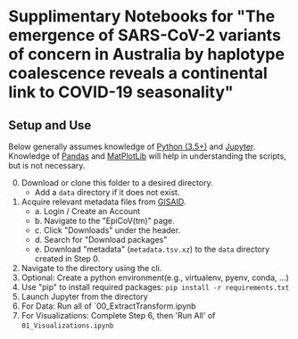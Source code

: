 # Supplimentary Notebooks for "The emergence of SARS-CoV-2 variants of concern in Australia by haplotype coalescence reveals a continental link to COVID-19 seasonality"

## Setup and Use

Below generally assumes knowledge of [Python (3.5+)](https://python.org) and [Jupyter](https://jupyter.org).\
Knowledge of [Pandas](https://pandas.pydata.org) and [MatPlotLib](https://matplotlib.org) will help in understanding the scripts, but is not necessary.

0. Download or clone this folder to a desired directory.
    - Add a `data` directory if it does not exist.
1. Acquire relevant metadata files from [GISAID](https://gisaid.org).
    - a. Login / Create an Account
    - b. Navigate to the "EpiCoV(tm)" page.
    - c. Click "Downloads" under the header.
    - d. Search for "Download packages"
    - e. Download "metadata" (`metadata.tsv.xz`) to the `data` directory created in Step 0.
2. Navigate to the directory using the cli.
3. Optional: Create a python environment(e.g., virtualenv, pyenv, conda, ...)
4. Use "pip" to install required packages: `pip install -r requirements.txt`
5. Launch Jupyter from the directory
6. For Data: Run all of `00_ExtractTransform.ipynb
7. For Visualizations: Complete Step 6, then 'Run All' of `01_Visualizations.ipynb`
